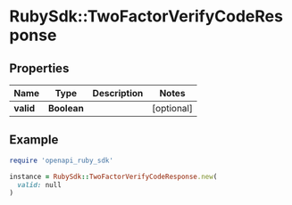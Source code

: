 # RubySdk::TwoFactorVerifyCodeResponse

## Properties

| Name | Type | Description | Notes |
| ---- | ---- | ----------- | ----- |
| **valid** | **Boolean** |  | [optional] |

## Example

```ruby
require 'openapi_ruby_sdk'

instance = RubySdk::TwoFactorVerifyCodeResponse.new(
  valid: null
)
```

